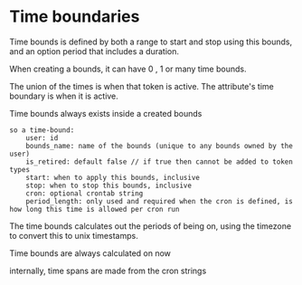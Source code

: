 # Time boundaries

Time bounds is defined by both a range to start and stop using this bounds, and an option period that includes a duration.

When creating a bounds, it can have 0 , 1 or many time bounds.

The union of the times is when that token is active.
The attribute's time boundary is when it is active.


Time bounds always exists inside a created bounds

    so a time-bound:
        user: id    
        bounds_name: name of the bounds (unique to any bounds owned by the user)
        is_retired: default false // if true then cannot be added to token types 
        start: when to apply this bounds, inclusive
        stop: when to stop this bounds, inclusive
        cron: optional crontab string
        period_length: only used and required when the cron is defined, is how long this time is allowed per cron run


The time bounds calculates out the periods of being on, using the timezone to convert this to unix timestamps.

Time bounds are always calculated on now

internally, time spans are made from the cron strings
